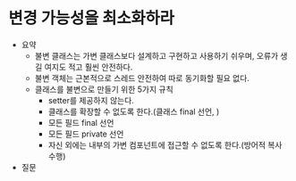 # 변경 가능성을 최소화하라

- 요약
  - 불변 클래스는 가변 클래스보다 설계하고 구현하고 사용하기 쉬우며, 오류가 생길 여지도 적고 훨씬 안전하다.
  - 불변 객체는 근본적으로 스레드 안전하여 따로 동기화할 필요 없다.
  - 클래스를 불변으로 만들기 위한 5가지 규칙
    - setter를 제공하지 않는다.
    - 클래스를 확장할 수 없도록 한다.(클래스 final 선언, )
    - 모든 필드 final 선언
    - 모든 필드 private 선언
    - 자신 외에는 내부의 가변 컴포넌트에 접근할 수 없도록 한다.(방어적 복사 수행)
- 질문
